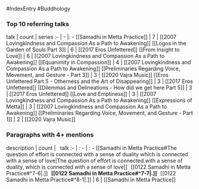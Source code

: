 #IndexEntry #Buddhology

### Top 10 referring talks
talk | count | series
:- | - |: -
[[Samadhi in Metta Practice]] | 7 | [[2007 Lovingkindness and Compassion As a Path to Awakening]]
[[Logos in the Garden of Souls Part 3]] | 6 | [[2017 Eros Unfettered]]
[[From Insight to Love]] | 6 | [[2007 Lovingkindness and Compassion As a Path to Awakening]]
[[Equanimity in Compassion]] | 4 | [[2007 Lovingkindness and Compassion As a Path to Awakening]]
[[Preliminaries Regarding Voice, Movement, and Gesture - Part 3]] | 3 | [[2020 Vajra Music]]
[[Eros Unfettered Part 5 - Otherness and the Art of Disappearing]] | 3 | [[2017 Eros Unfettered]]
[[Dilemmas and Delineations - How did we get here Part 5]] | 3 | [[2017 Eros Unfettered]]
[[Love and Emptiness]] | 3 | [[2007 Lovingkindness and Compassion As a Path to Awakening]]
[[Expressions of Metta]] | 3 | [[2007 Lovingkindness and Compassion As a Path to Awakening]]
[[Preliminaries Regarding Voice, Movement, and Gesture - Part 1]] | 2 | [[2020 Vajra Music]]

### Paragraphs with 4+ mentions
description | count | &nbsp;&nbsp;talk
:- | : - | : -
[[Samadhi in Metta Practice#The question of effort is connected with a sense of duality which is connected with a sense of love\|The question of effort is connected with a sense of duality, which is connected with a sense of love]] &nbsp;&nbsp;[[0122 Samadhi in Metta Practice#^7-6\|.]] &nbsp; **[[0122 Samadhi in Metta Practice#^7-7\|.]]** &nbsp; [[0122 Samadhi in Metta Practice#^8-1\|.]] | 6 | [[Samadhi in Metta Practice]]

